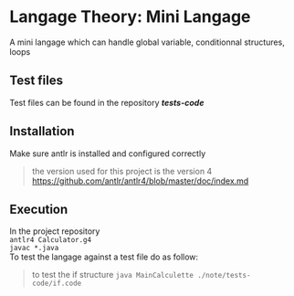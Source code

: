 # Langage Theory: Mini Langage
A mini langage which can handle global variable, conditionnal structures, loops   

## Test files  
Test files can be found in the repository ***tests-code***   

## Installation 
Make sure antlr is installed and configured correctly  
> the version used for this project is the version 4 https://github.com/antlr/antlr4/blob/master/doc/index.md  

## Execution  
In the project repository   
  `antlr4 Calculator.g4`  
  `javac *.java`  
To test the langage against a test file do as follow:  
> to test the if structure
`java MainCalculette ./note/tests-code/if.code`  
